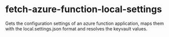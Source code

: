 # fetch-azure-function-local-settings
Gets the configuration settings of an azure function application, maps them with the local.settings.json format and resolves the keyvault values.
